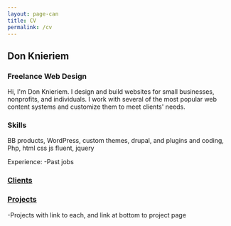```yaml
---
layout: page-can
title: CV
permalink: /cv
---
```


## Don Knieriem ##

### Freelance Web Design ###

Hi, I'm Don Knieriem. I design and build websites for small businesses, nonprofits, and individuals. I work with several of the most popular web content systems and customize them to meet clients' needs. 

### Skills ###

BB products, WordPress, custom themes, drupal, and plugins and coding, Php, html css js fluent, jquery

Experience:
-Past jobs

### [Clients](/clients/) ###


### [Projects](/projects/) ###
-Projects with link to each, and link at bottom to project page 